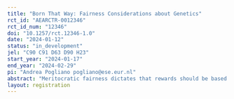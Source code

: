 ```yaml
---
title: "Born That Way: Fairness Considerations about Genetics"
rct_id: "AEARCTR-0012346"
rct_id_num: "12346"
doi: "10.1257/rct.12346-1.0"
date: "2024-01-12"
status: "in_development"
jel: "C90 C91 D63 D90 H23"
start_year: "2024-01-17"
end_year: "2024-02-29"
pi: "Andrea Pogliano pogliano@ese.eur.nl"
abstract: "Meritocratic fairness dictates that rewards should be based on performance, while external circumstances should not be taken into account in the attribution of merit. However, it is often hard to disentangle performance and circumstances. An example of this is given by genetics, which can be thought of as a lottery happening at birth that has a considerable impact on later performance. I investigate whether individuals' fairness considerations are sensitive to differences in genetics. In an online incentivized experiment, third parties can redistribute earnings between two workers that performed a mathematical task. Across two treatments, beliefs about the importance of genetics in completing the mathematical task are modified through an information treatment."
layout: registration
---
```


